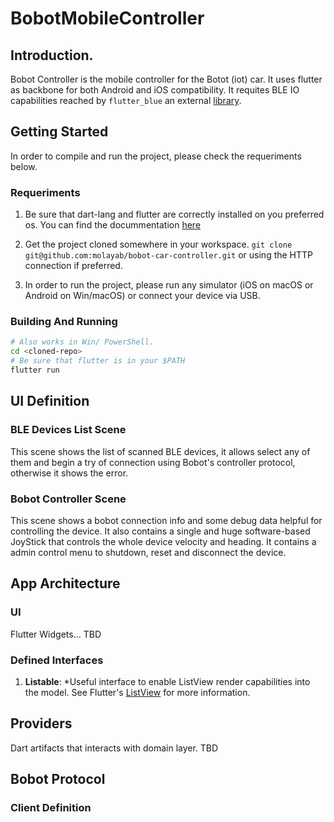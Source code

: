 # BobotMobileController

## Introduction.

Bobot Controller is the mobile controller for the Botot (iot) car. It uses flutter as backbone for both Android and iOS compatibility. It requites BLE IO capabilities reached by `flutter_blue` an external [library](https://pub.dev/packages/flutter_blue).

## Getting Started

In order to compile and run the project, please check the requeriments below. 

### Requeriments

 1. Be sure that dart-lang and flutter are correctly installed on you preferred os. You can find the docummentation [here](https://flutter.dev/docs/get-started/install)

 2. Get the project cloned somewhere in your workspace. `git clone git@github.com:molayab/bobot-car-controller.git` or using the HTTP connection if preferred.

 3. In order to run the project, please run any simulator (iOS on macOS or Android on Win/macOS) or connect your device via USB.

### Building And Running

```bash
# Also works in Win/ PowerShell.
cd <cloned-repo>
# Be sure that flutter is in your $PATH
flutter run
```

## UI Definition 

### BLE Devices List Scene
This scene shows the list of scanned BLE devices, it allows select any of them and begin a try of connection using Bobot's controller protocol, otherwise it shows the error. 

### Bobot Controller Scene
This scene shows a bobot connection info and some debug data helpful for controlling the device. It also contains a single and huge software-based JoyStick that controls the whole device velocity and heading. It contains a admin control menu to shutdown, reset and disconnect the device.

## App Architecture 

### UI 
Flutter Widgets... TBD

### Defined Interfaces 

 1. **Listable**: *Useful interface to enable ListView render capabilities into the model. See Flutter's [ListView](https://api.flutter.dev/flutter/widgets/ListView-class.html) for more information.

## Providers 
Dart artifacts that interacts with domain layer. TBD

## Bobot Protocol
### Client Definition


